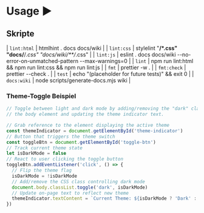 # Usage ▶️

## Skripte

| `lint:html` | htmlhint . docs docs/wiki |
| `lint:css` | stylelint "**/\*.css" "docs/**/_.css" "docs/wiki/\*\*/_.css" |
| `lint:js` | eslint . docs docs/wiki --no-error-on-unmatched-pattern --max-warnings=0 |
| `lint` | npm run lint:html && npm run lint:css && npm run lint:js |
| `fmt` | prettier -w . |
| `fmt:check` | prettier --check . |
| `test` | echo "(placeholder for future tests)" && exit 0 |
| `docs:wiki` | node scripts/generate-docs.mjs wiki |

### Theme-Toggle Beispiel

```js
// Toggle between light and dark mode by adding/removing the "dark" class on
// the body element and updating the theme indicator text.

// Grab reference to the element displaying the active theme
const themeIndicator = document.getElementById('theme-indicator')
// Button that triggers the theme switch
const toggleBtn = document.getElementById('toggle-btn')
// Track current theme state
let isDarkMode = false
// React to user clicking the toggle button
toggleBtn.addEventListener('click', () => {
  // Flip the theme flag
  isDarkMode = !isDarkMode
  // Add/remove the CSS class controlling dark mode
  document.body.classList.toggle('dark', isDarkMode)
  // Update on-page text to reflect new theme
  themeIndicator.textContent = `Current Theme: ${isDarkMode ? 'Dark' : 'Light'}`
})
```
